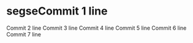 # segseCommit 1 line
Commit 2 line
Commit 3 line
Commit 4 line
Commit 5 line
Commit 6 line
Commit 7 line
